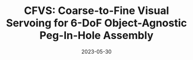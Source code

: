 ---
title: "CFVS: Coarse-to-Fine Visual Servoing for 6-DoF Object-Agnostic Peg-In-Hole Assembly"
date: 2023-05-30
venue: ICRA 2023
authors:
  - name: Bo-Siang Lu
  - name: Tung-I Chen
    home: https://tung-i.github.io
  - name: <strong>Hsin-Ying Lee</strong>
    home: "#"
  - name: Winston Hsu
    home: https://winstonhsu.info
arxiv: https://arxiv.org/abs/2209.08864
---